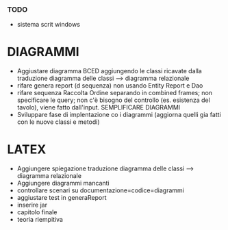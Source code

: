 ### TODO

- sistema scrit windows

# DIAGRAMMI

- Aggiustare diagramma BCED aggiungendo le classi ricavate dalla traduzione diagramma delle classi --> diagramma relazionale
- rifare genera report (d sequenza) non usando Entity Report e Dao
- rifare sequenza Raccolta Ordine separando in combined frames; non specificare le query; non c'è bisogno del controllo (es. esistenza del tavolo), viene fatto dall'input. SEMPLIFICARE DIAGRAMMI
- Sviluppare fase di implentazione co i diagrammi (aggiorna quelli gia fatti con le nuove classi e metodi)

# LATEX

- Aggiungere spiegazione traduzione diagramma delle classi --> diagramma relazionale
- Aggiungere diagrammi mancanti
- controllare scenari su documentazione=codice=diagrammi
- aggiustare test in generaReport
- inserire jar 
- capitolo finale
- teoria riempitiva